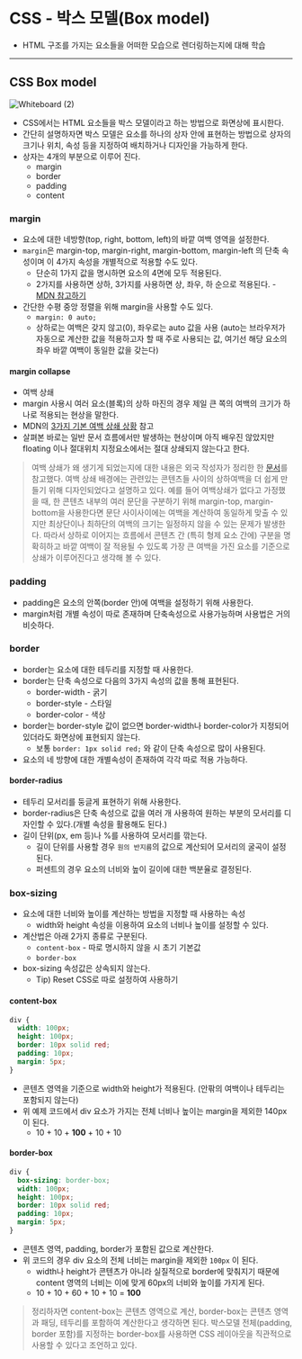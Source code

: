 # CSS - 박스 모델(Box model)

- HTML 구조를 가지는 요소들을 어떠한 모습으로 렌더링하는지에 대해 학습

---

## CSS Box model

![Whiteboard (2)](https://user-images.githubusercontent.com/104971437/169486422-3a481677-126f-4672-bb56-0d7e3ef1f941.png)

- CSS에서는 HTML 요소들을 박스 모델이라고 하는 방법으로 화면상에 표시한다.
- 간단히 설명하자면 박스 모델은 요소를 하나의 상자 안에 표현하는 방법으로 상자의 크기나 위치, 속성 등을 지정하여 배치하거나 디자인을 가능하게 한다.
- 상자는 4개의 부분으로 이루어 진다.
  - margin
  - border
  - padding
  - content

### margin

- 요소에 대한 네방향(top, right, bottom, left)의 바깥 여백 영역을 설정한다.
- `margin`은 margin-top, margin-right, margin-bottom, margin-left 의 단축 속성이며 이 4가지 속성을 개별적으로 적용할 수도 있다.
  - 단순히 1가지 값을 명시하면 요소의 4면에 모두 적용된다.
  - 2가지를 사용하면 상하, 3가지를 사용하면 상, 좌우, 하 순으로 적용된다. - [MDN 참고하기](https://developer.mozilla.org/ko/docs/Web/CSS/margin#%EB%8D%94_%EB%A7%8E%EC%9D%80_%EC%98%88%EC%A0%9C)
- 간단한 수평 중앙 정렬을 위해 margin을 사용할 수도 있다.
  - `margin: 0 auto;`
  - 상하로는 여백은 갖지 않고(0), 좌우로는 auto 값을 사용 (auto는 브라우저가 자동으로 계산한 값을 적용하고자 할 때 주로 사용되는 값, 여기선 해당 요소의 좌우 바깥 여백이 동일한 값을 갖는다)

#### margin collapse

- 여백 상쇄
- margin 사용시 여러 요소(블록)의 상하 마진의 경우 제일 큰 쪽의 여백의 크기가 하나로 적용되는 현상을 말한다.
- MDN의 [3가지 기본 여백 상쇄 상황](https://developer.mozilla.org/ko/docs/Web/CSS/CSS_Box_Model/Mastering_margin_collapsing) 참고
- 살펴본 바로는 일반 문서 흐름에서만 발생하는 현상이며 아직 배우진 않았지만 floating 이나 절대위치 지정요소에서는 절대 상쇄되지 않는다고 한다.

> 여백 상쇄가 왜 생기게 되었는지에 대한 내용은 외국 작성자가 정리한 한 [문서](https://medium.com/@joseph0crick/margin-collapse-in-css-what-why-and-how-328c10e37ca0)를 참고했다. 여백 상쇄 배경에는 관련있는 콘텐츠들 사이의 상하여백을 더 쉽게 만들기 위해 디자인되었다고 설명하고 있다. 예를 들어 여백상쇄가 없다고 가정했을 때, 한 콘텐츠 내부의 여러 문단을 구분하기 위해 margin-top, margin-bottom을 사용한다면 문단 사이사이에는 여백을 계산하여 동일하게 맞출 수 있지만 최상단이나 최하단의 여백의 크기는 일정하지 않을 수 있는 문제가 발생한다. 따라서 상하로 이어지는 흐름에서 콘텐츠 간 (특히 형제 요소 간에) 구분을 명확히하고 바깥 여백이 잘 적용될 수 있도록 가장 큰 여백을 가진 요소를 기준으로 상쇄가 이루어진다고 생각해 볼 수 있다.

### padding

- padding은 요소의 안쪽(border 안)에 여백을 설정하기 위해 사용한다.
- margin처럼 개별 속성이 따로 존재하며 단축속성으로 사용가능하며 사용법은 거의 비슷하다.

### border

- border는 요소에 대한 테두리를 지정할 때 사용한다.
- border는 단축 속성으로 다음의 3가지 속성의 값을 통해 표현된다.
  - border-width - 굵기
  - border-style - 스타일
  - border-color - 색상
- border는 border-style 값이 없으면 border-width나 border-color가 지정되어 있더라도 화면상에 표현되지 않는다.
  - 보통 `border: 1px solid red;` 와 같이 단축 속성으로 많이 사용된다.
- 요소의 네 방향에 대한 개별속성이 존재하여 각각 따로 적용 가능하다.

#### border-radius

- 테두리 모서리를 둥글게 표현하기 위해 사용한다.
- border-radius은 단축 속성으로 값을 여러 개 사용하여 원하는 부분의 모서리를 디자인할 수 있다.(개별 속성을 활용해도 된다.)
- 길이 단위(px, em 등)나 %를 사용하여 모서리를 깎는다.
  - 길이 단위를 사용할 경우 `원의 반지름`의 값으로 계산되어 모서리의 굴곡이 설정된다.
  - 퍼센트의 경우 요소의 너비와 높이 길이에 대한 백분율로 결정된다.

### box-sizing

- 요소에 대한 너비와 높이를 계산하는 방법을 지정할 때 사용하는 속성
  - width와 height 속성을 이용하여 요소의 너비나 높이를 설정할 수 있다.
- 계산법은 아래 2가지 종류로 구분된다.
  - `content-box` - 따로 명시하지 않을 시 초기 기본값
  - `border-box`
- box-sizing 속성값은 상속되지 않는다.
  - Tip) Reset CSS로 따로 설정하여 사용하기

#### content-box

```css
div {
  width: 100px;
  height: 100px;
  border: 10px solid red;
  padding: 10px;
  margin: 5px;
}
```

- 콘텐츠 영역을 기준으로 width와 height가 적용된다. (안팎의 여백이나 테두리는 포함되지 않는다)
- 위 예제 코드에서 div 요소가 가지는 전체 너비나 높이는 margin을 제외한 140px이 된다.
  -  10 + 10 + **100** + 10 + 10

#### border-box

```css
div {
  box-sizing: border-box;
  width: 100px;
  height: 100px;
  border: 10px solid red;
  padding: 10px;
  margin: 5px;
}
```

- 콘텐츠 영역, padding, border가 포함된 값으로 계산한다.
- 위 코드의 경우 div 요소의 전체 너비는 margin을 제외한 `100px` 이 된다.
  - width나 height가 콘텐츠가 아니라 실질적으로 border에 맞춰지기 때문에 content 영역의 너비는 이에 맞게 60px의 너비와 높이를 가지게 된다.
  - 10 + 10 + 60 + 10 + 10 = **100**

> 정리하자면 content-box는 콘텐츠 영역으로 계산, border-box는 콘텐츠 영역과 패딩, 테두리를 포함하여 계산한다고 생각하면 된다. 박스모델 전체(padding, border 포함)를 지정하는 border-box를 사용하면 CSS 레이아웃을 직관적으로 사용할 수 있다고 조언하고 있다.
